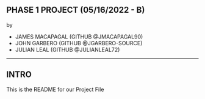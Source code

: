 ## PHASE 1 PROJECT (05/16/2022 - B)
 by
- JAMES MACAPAGAL (GITHUB @JMACAPAGAL90)
- JOHN GARBERO (GITHUB @JGARBERO-SOURCE)
- JULIAN LEAL (GITHUB @JULIANLEAL72)

------
## INTRO

This is the README for our Project File 